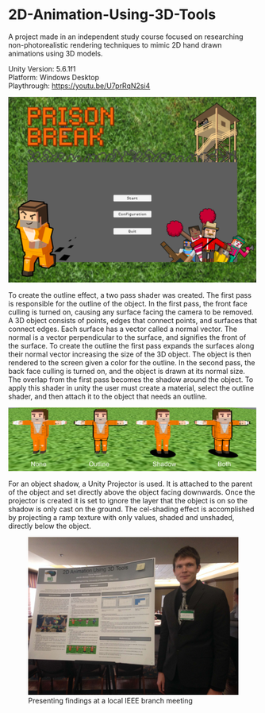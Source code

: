 # 2D-Animation-Using-3D-Tools
A project made in an independent study course focused on researching non-photorealistic rendering techniques to mimic 2D hand drawn animations using 3D models.

Unity Version: 5.6.1f1  
Platform: Windows Desktop  
Playthrough: https://youtu.be/U7prRqN2si4

<img src="/Documents/MenuScreen.png" width="500">

To create the outline effect, a two pass shader was created. The first pass is responsible for the outline of the object. In the first pass, the front face culling is turned on, causing any surface facing the camera to be removed. A 3D object consists of points, edges that connect points, and surfaces that connect edges. Each surface has a vector called a normal vector. The normal is a vector perpendicular to the surface, and signifies the front of the surface. To create the outline the first pass expands the surfaces along their normal vector increasing the size of the 3D object. The object is then rendered to the screen given a color for the outline. In the second pass, the back face culling is turned on, and the object is drawn at its normal size. The overlap from the first pass becomes the shadow around the object. To apply this shader in unity the user must create a material, select the outline shader, and then attach it to the object that needs an outline.

<img src="/Documents/ShaderComparison.PNG" width="500">

For an object shadow, a Unity Projector is used. It is attached to the parent of the object and set directly above the object facing downwards. Once the projector is created it is set to ignore the layer that the object is on so the shadow is only cast on the ground. The cel-shading effect is accomplished by projecting a ramp texture with only values, shaded and unshaded, directly below the object.


 <figure>
  <img src="/Documents/IEEE_Picture_With_Poster.jpg" width="500">
  <figcaption>Presenting findings at a local IEEE branch meeting</figcaption>
</figure> 


